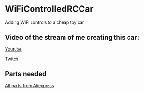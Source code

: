 # WiFiControlledRCCar
Adding WiFi controls to a cheap toy car

## Video of the stream of me creating this car:

[Youtube](https://www.youtube.com/watch?v=UqiDpNX2nLY)

[Twitch](https://www.twitch.tv/videos/172007805)

## Parts needed
[All parts from Aliexpress](http://s.click.aliexpress.com/e/JQ7YVny)
